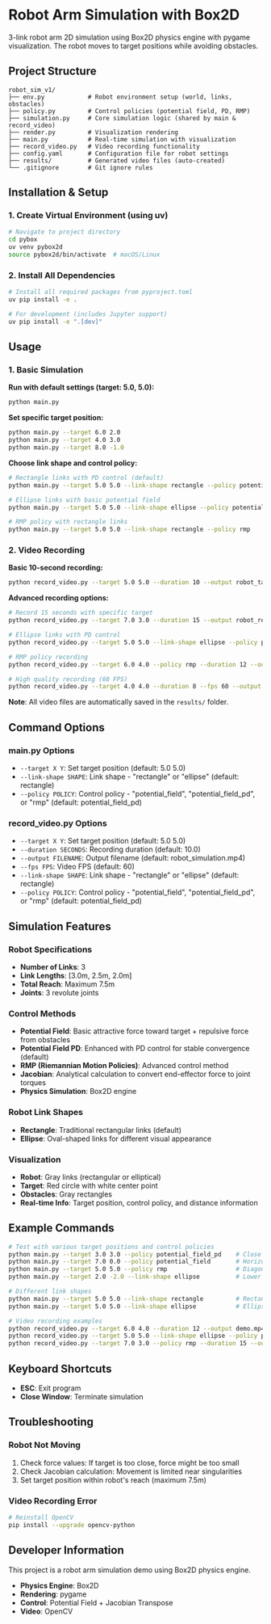# Robot Arm Simulation with Box2D

3-link robot arm 2D simulation using Box2D physics engine with pygame visualization. The robot moves to target positions while avoiding obstacles.

## Project Structure

```
robot_sim_v1/
├── env.py            # Robot environment setup (world, links, obstacles)
├── policy.py         # Control policies (potential field, PD, RMP)
├── simulation.py     # Core simulation logic (shared by main & record_video)
├── render.py         # Visualization rendering
├── main.py           # Real-time simulation with visualization
├── record_video.py   # Video recording functionality
├── config.yaml       # Configuration file for robot settings
├── results/          # Generated video files (auto-created)
└── .gitignore        # Git ignore rules
```

## Installation & Setup

### 1. Create Virtual Environment (using uv)
```bash
# Navigate to project directory
cd pybox
uv venv pybox2d
source pybox2d/bin/activate  # macOS/Linux
```

### 2. Install All Dependencies
```bash
# Install all required packages from pyproject.toml
uv pip install -e .

# For development (includes Jupyter support)
uv pip install -e ".[dev]"
```

## Usage

### 1. Basic Simulation

**Run with default settings (target: 5.0, 5.0):**
```bash
python main.py
```

**Set specific target position:**
```bash
python main.py --target 6.0 2.0
python main.py --target 4.0 3.0
python main.py --target 8.0 -1.0
```

**Choose link shape and control policy:**
```bash
# Rectangle links with PD control (default)
python main.py --target 5.0 5.0 --link-shape rectangle --policy potential_field_pd

# Ellipse links with basic potential field
python main.py --target 5.0 5.0 --link-shape ellipse --policy potential_field

# RMP policy with rectangle links
python main.py --target 5.0 5.0 --link-shape rectangle --policy rmp
```

### 2. Video Recording

**Basic 10-second recording:**
```bash
python record_video.py --target 5.0 5.0 --duration 10 --output robot_target_5_5.mp4
```

**Advanced recording options:**
```bash
# Record 15 seconds with specific target
python record_video.py --target 7.0 3.0 --duration 15 --output robot_reach_7_3.mp4

# Ellipse links with PD control
python record_video.py --target 5.0 5.0 --link-shape ellipse --policy potential_field_pd --output ellipse_demo.mp4

# RMP policy recording
python record_video.py --target 6.0 4.0 --policy rmp --duration 12 --output rmp_demo.mp4

# High quality recording (60 FPS)
python record_video.py --target 4.0 4.0 --duration 8 --fps 60 --output high_quality.mp4
```

**Note**: All video files are automatically saved in the `results/` folder.

## Command Options

### main.py Options
- `--target X Y`: Set target position (default: 5.0 5.0)
- `--link-shape SHAPE`: Link shape - "rectangle" or "ellipse" (default: rectangle)
- `--policy POLICY`: Control policy - "potential_field", "potential_field_pd", or "rmp" (default: potential_field_pd)

### record_video.py Options
- `--target X Y`: Set target position (default: 5.0 5.0)
- `--duration SECONDS`: Recording duration (default: 10.0)
- `--output FILENAME`: Output filename (default: robot_simulation.mp4)
- `--fps FPS`: Video FPS (default: 60)
- `--link-shape SHAPE`: Link shape - "rectangle" or "ellipse" (default: rectangle)
- `--policy POLICY`: Control policy - "potential_field", "potential_field_pd", or "rmp" (default: potential_field_pd)

## Simulation Features

### Robot Specifications
- **Number of Links**: 3
- **Link Lengths**: [3.0m, 2.5m, 2.0m]
- **Total Reach**: Maximum 7.5m
- **Joints**: 3 revolute joints

### Control Methods
- **Potential Field**: Basic attractive force toward target + repulsive force from obstacles
- **Potential Field PD**: Enhanced with PD control for stable convergence (default)
- **RMP (Riemannian Motion Policies)**: Advanced control method
- **Jacobian**: Analytical calculation to convert end-effector force to joint torques
- **Physics Simulation**: Box2D engine

### Robot Link Shapes
- **Rectangle**: Traditional rectangular links (default)
- **Ellipse**: Oval-shaped links for different visual appearance

### Visualization
- **Robot**: Gray links (rectangular or elliptical)
- **Target**: Red circle with white center point
- **Obstacles**: Gray rectangles
- **Real-time Info**: Target position, control policy, and distance information

## Example Commands

```bash
# Test with various target positions and control policies
python main.py --target 3.0 3.0 --policy potential_field_pd    # Close target with PD control
python main.py --target 7.0 0.0 --policy potential_field       # Horizontal target, basic control
python main.py --target 5.0 5.0 --policy rmp                   # Diagonal target with RMP
python main.py --target 2.0 -2.0 --link-shape ellipse          # Lower target with ellipse links

# Different link shapes
python main.py --target 5.0 5.0 --link-shape rectangle         # Rectangle links (default)
python main.py --target 5.0 5.0 --link-shape ellipse           # Ellipse links

# Video recording examples
python record_video.py --target 6.0 4.0 --duration 12 --output demo.mp4
python record_video.py --target 5.0 5.0 --link-shape ellipse --policy potential_field_pd --output ellipse_pd_demo.mp4
python record_video.py --target 7.0 3.0 --policy rmp --duration 15 --output rmp_control.mp4
```

## Keyboard Shortcuts

- **ESC**: Exit program
- **Close Window**: Terminate simulation

## Troubleshooting

### Robot Not Moving
1. Check force values: If target is too close, force might be too small
2. Check Jacobian calculation: Movement is limited near singularities
3. Set target position within robot's reach (maximum 7.5m)

### Video Recording Error
```bash
# Reinstall OpenCV
pip install --upgrade opencv-python
```

## Developer Information

This project is a robot arm simulation demo using Box2D physics engine.
- **Physics Engine**: Box2D
- **Rendering**: pygame
- **Control**: Potential Field + Jacobian Transpose
- **Video**: OpenCV
